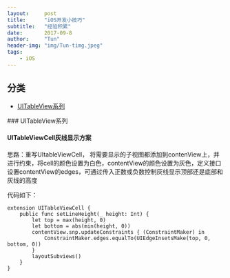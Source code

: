 ```yaml
---
layout:     post
title:      "iOS开发小技巧"
subtitle:   "经验积累"
date:       2017-09-8
author:     "Tun"
header-img: "img/Tun-timg.jpeg"
tags:
    - iOS
---
```


## 分类
* [UITableView系列](#tableView)

<p id = "tableView"></p>
### UITableView系列

#### UITableViewCell灰线显示方案

思路：重写UItableViewCell， 将需要显示的子视图都添加到contenView上，并进行约束，将cell的颜色设置为白色，contentView的颜色设置为灰色，定义接口设置contentView的edges，可通过传入正数或负数控制灰线显示顶部还是底部和灰线的高度

代码如下：
~~~
extension UITableViewCell {
    public func setLineHeight(_ height: Int) {
        let top = max(height, 0)
        let bottom = abs(min(height, 0))
        contentView.snp.updateConstraints { (ConstraintMaker) in
            ConstraintMaker.edges.equalTo(UIEdgeInsetsMake(top, 0, bottom, 0))
        }
        layoutSubviews()
    }
}

~~~













